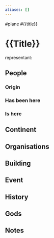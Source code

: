 ```yaml
---
aliases: []
---
```

#plane
#{{title}}
# {{Title}}
representant: 

## People
### Origin
### Has been here
### Is here
## Continent
## Organisations
## Building
## Event
## History
## Gods
## Notes
